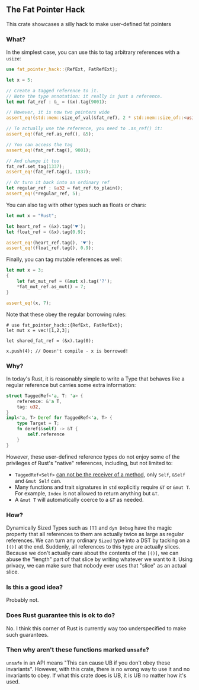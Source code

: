 ## The Fat Pointer Hack

This crate showcases a silly hack to make user-defined fat pointers

### What?

In the simplest case, you can use this to tag arbitrary references with a `usize`:
```rust
use fat_pointer_hack::{RefExt, FatRefExt};

let x = 5;

// Create a tagged reference to it.
// Note the type annotation: it really is just a reference.
let mut fat_ref : &_ = (&x).tag(9001);

// However, it is now two pointers wide
assert_eq!(std::mem::size_of_val(&fat_ref), 2 * std::mem::size_of::<usize>());

// To actually use the reference, you need to .as_ref() it:
assert_eq!(fat_ref.as_ref(), &5);

// You can access the tag
assert_eq!(fat_ref.tag(), 9001);

// And change it too
fat_ref.set_tag(1337);
assert_eq!(fat_ref.tag(), 1337);

// Or turn it back into an ordinary ref
let regular_ref : &u32 = fat_ref.to_plain();
assert_eq!(*regular_ref, 5);
```

You can also tag with other types such as floats or chars:
```rust
let mut x = "Rust";

let heart_ref = (&x).tag('♥');
let float_ref = (&x).tag(0.9);

assert_eq!(heart_ref.tag(), '♥');
assert_eq!(float_ref.tag(), 0.9);
```

Finally, you can tag mutable references as well:
```rust
let mut x = 3;
{
    let fat_mut_ref = (&mut x).tag('?');
    *fat_mut_ref.as_mut() = 7;
}

assert_eq!(x, 7);
```

Note that these obey the regular borrowing rules:
```compile_fail
# use fat_pointer_hack::{RefExt, FatRefExt};
let mut x = vec![1,2,3];

let shared_fat_ref = (&x).tag(0);

x.push(4); // Doesn't compile - x is borrowed!
```

### Why?

In today's Rust, it is reasonably simple to write a Type that behaves like a regular reference
but carries some extra information:
```rust
struct TaggedRef<'a, T: 'a> {
    reference: &'a T,
    tag: u32,
}
impl<'a, T> Deref for TaggedRef<'a, T> {
    type Target = T;
    fn deref(&self) -> &T {
        self.reference
    }
}
```

However, these user-defined reference types do not enjoy some of the privileges of Rust's "native" references,
including, but not limited to:
- `TaggedRef<Self>` [can not be the receiver of a method][selftypes], only `Self`, `&Self` and `&mut Self` can.
- Many functions and trait signatures in `std` explicitly require `&T` or `&mut T`.
  For example, `Index` is not allowed to return anything but `&T`.
- A `&mut T` will automatically coerce to a `&T` as needed.

[selftypes]: https://github.com/rust-lang/rust/issues/27941

### How?

Dynamically Sized Types such as `[T]` and `dyn Debug` have the magic property that all references to them are actually
twice as large as regular references.
We can turn any ordinary `Sized` type into a DST by tacking on a `[()]` at the end.
Suddenly, all references to this type are actually slices.
Because we don't actually care about the contents of the `[()]`, we can abuse the "length" part of that slice by
writing whatever we want to it.
Using privacy, we can make sure that nobody ever uses that "slice" as an actual slice.

### Is this a good idea?

Probably not.

### Does Rust guarantee this is ok to do?

No. I think this corner of Rust is currently way too underspecified to make such guarantees.

### Then why aren't these functions marked `unsafe`?

`unsafe` in an API means "This can cause UB if you don't obey these invariants".
However, with this crate, there is no wrong way to use it and no invariants to obey.
If what this crate does is UB, it is UB no matter how it's used.


